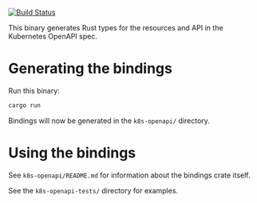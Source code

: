 [![Build Status](https://travis-ci.com/Arnavion/k8s-openapi-codegen.svg?branch=master)](https://travis-ci.com/Arnavion/k8s-openapi-codegen)

This binary generates Rust types for the resources and API in the Kubernetes OpenAPI spec.


# Generating the bindings

Run this binary:

```sh
cargo run
```

Bindings will now be generated in the `k8s-openapi/` directory.


# Using the bindings

See `k8s-openapi/README.md` for information about the bindings crate itself.

See the `k8s-openapi-tests/` directory for examples.
